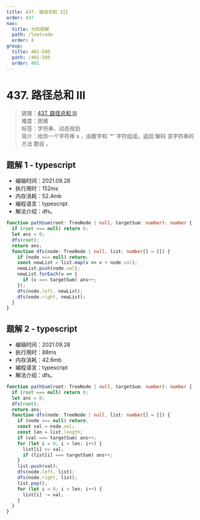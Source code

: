 ```yaml
---
title: 437. 路径总和 III
order: 437
nav:
  title: 力扣题解
  path: /leetcode
  order: 4
group:
  title: 401-500
  path: /401-500
  order: 401
---
```


# 437. 路径总和 III

> 链接：[437. 路径总和 III](https://leetcode-cn.com/problems/decode-ways-ii/)  
> 难度：困难  
> 标签：字符串、动态规划  
> 简介：给你一个字符串 s ，由数字和 '\*' 字符组成，返回 解码 该字符串的方法 数目 。

## 题解 1 - typescript

- 编辑时间：2021.09.28
- 执行用时：152ms
- 内存消耗：52.4mb
- 编程语言：typescript
- 解法介绍：dfs。

```typescript
function pathSum(root: TreeNode | null, targetSum: number): number {
  if (root === null) return 0;
  let ans = 0;
  dfs(root);
  return ans;
  function dfs(node: TreeNode | null, list: number[] = []) {
    if (node === null) return;
    const newList = list.map(v => v + node.val);
    newList.push(node.val);
    newList.forEach(v => {
      if (v === targetSum) ans++;
    });
    dfs(node.left, newList);
    dfs(node.right, newList);
  }
}
```

## 题解 2 - typescript

- 编辑时间：2021.09.28
- 执行用时：88ms
- 内存消耗：42.6mb
- 编程语言：typescript
- 解法介绍：dfs。

```typescript
function pathSum(root: TreeNode | null, targetSum: number): number {
  if (root === null) return 0;
  let ans = 0;
  dfs(root);
  return ans;
  function dfs(node: TreeNode | null, list: number[] = []) {
    if (node === null) return;
    const val = node.val;
    const len = list.length;
    if (val === targetSum) ans++;
    for (let i = 0; i < len; i++) {
      list[i] += val;
      if (list[i] === targetSum) ans++;
    }
    list.push(val);
    dfs(node.left, list);
    dfs(node.right, list);
    list.pop();
    for (let i = 0; i < len; i++) {
      list[i] -= val;
    }
  }
}
```

